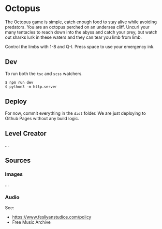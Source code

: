 
# Octopus

The Octopus game is simple, catch enough food to stay alive while avoiding predators. You are an octopus perched
on an undersea cliff. Uncurl your many tentacles to reach down into the abyss and catch your prey, but watch out
sharks lurk in these waters and they can tear you limb from limb. 

Control the limbs with 1-8 and Q-I. Press space to use your emergency ink.

## Dev

To run both the `tsc` and `scss` watchers.

```
$ npm run dev
$ python3 -m http.server
```

## Deploy

For now, commit everything in the `dist` folder. We are just deploying to Github Pages without any build logic.

## Level Creator

...

## Sources


### Images

...

### Audio

See:
- https://www.fesliyanstudios.com/policy
- Free Music Archive